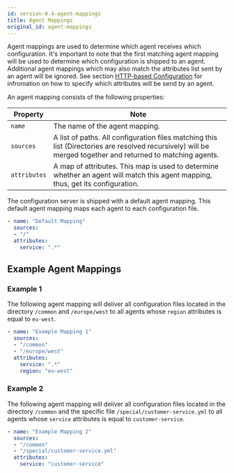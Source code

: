 ```yaml
---
id: version-0.4-agent-mappings
title: Agent Mappings
original_id: agent-mappings
---
```


Agent mappings are used to determine which agent receives which configuration.
It's important to note that the first matching agent mapping will be used to determine which configuration is shipped to an agent.
Additional agent mappings which may also match the attributes list sent by an agent will be ignored.
See section [HTTP-based Configuration](configuration/external-configuration-sources.md#http-based-configuration) for infromation on how to specify which attributes will be send by an agent.

An agent mapping consists of the following properties:

| Property | Note |
| --- | --- |
| `name` | The name of the agent mapping. |
| `sources` | A list of paths. All configuration files matching this list (Directories are resolved recursively) will be merged together and returned to matching agents. |
| `attributes` | A map of attributes. This map is used to determine whether an agent will match this agent mapping, thus, get its configuration. |

The configuration server is shipped with a default agent mapping.
This default agent mapping maps each agent to each configuration file.

```YAML
- name: "Default Mapping"
  sources:
  - "/"
  attributes:
    service: ".*"
```

## Example Agent Mappings

### Example 1

The following agent mapping will deliver all configuration files located in the directory `/common` and `/europe/west` to all agents whose `region` attributes is equal to `eu-west`.

```YAML
- name: "Example Mapping 1"
  sources:
  - "/common"
  - "/europe/west"
  attributes:
    service: ".*"
    region: "eu-west"
```

### Example 2

The following agent mapping will deliver all configuration files located in the directory `/common` and the specific file `/special/customer-service.yml` to all agents whose `service` attributes is equal to `customer-service`.

```YAML
- name: "Example Mapping 2"
  sources:
  - "/common"
  - "/special/customer-service.yml"
  attributes:
    service: "customer-service"
```
